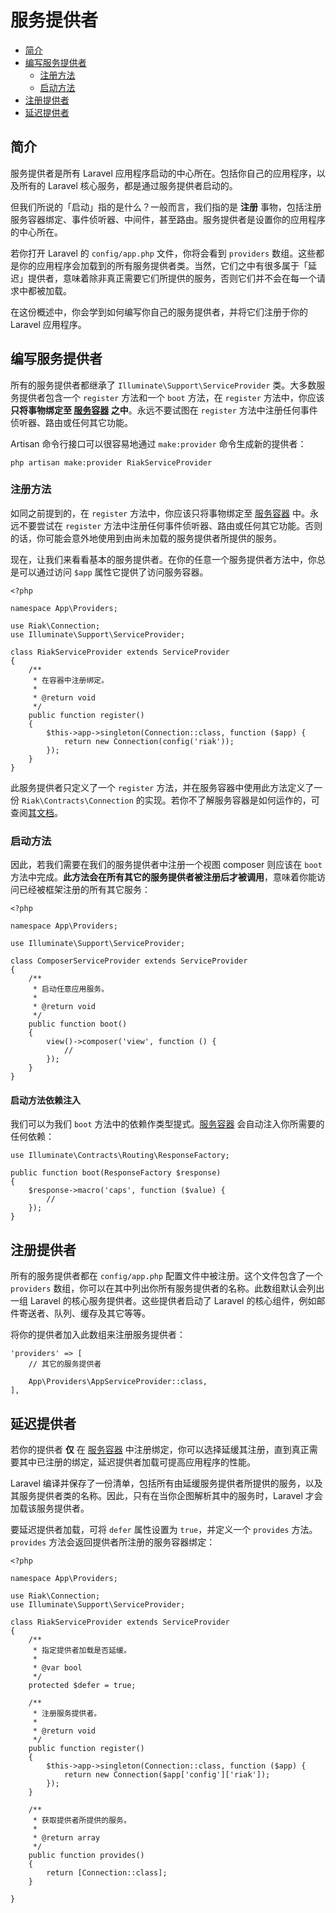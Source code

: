 # 服务提供者

- [简介](#introduction)
- [编写服务提供者](#writing-service-providers)
    - [注册方法](#the-register-method)
    - [启动方法](#the-boot-method)
- [注册提供者](#registering-providers)
- [延迟提供者](#deferred-providers)

<a name="introduction"></a>
## 简介

服务提供者是所有 Laravel 应用程序启动的中心所在。包括你自己的应用程序，以及所有的 Laravel 核心服务，都是通过服务提供者启动的。

但我们所说的「启动」指的是什么？一般而言，我们指的是 **注册** 事物，包括注册服务容器绑定、事件侦听器、中间件，甚至路由。服务提供者是设置你的应用程序的中心所在。

若你打开 Laravel 的 `config/app.php` 文件，你将会看到 `providers` 数组。这些都是你的应用程序会加载到的所有服务提供者类。当然，它们之中有很多属于「延迟」提供者，意味着除非真正需要它们所提供的服务，否则它们并不会在每一个请求中都被加载。

在这份概述中，你会学到如何编写你自己的服务提供者，并将它们注册于你的 Laravel 应用程序。

<a name="writing-service-providers"></a>
## 编写服务提供者

所有的服务提供者都继承了 `Illuminate\Support\ServiceProvider` 类。大多数服务提供者包含一个 `register` 方法和一个 `boot` 方法，在 `register` 方法中，你应该 **只将事物绑定至 [服务容器](/docs/{{version}}/container) 之中**。永远不要试图在 `register` 方法中注册任何事件侦听器、路由或任何其它功能。

Artisan 命令行接口可以很容易地通过 `make:provider` 命令生成新的提供者：

    php artisan make:provider RiakServiceProvider

<a name="the-register-method"></a>
### 注册方法

如同之前提到的，在 `register` 方法中，你应该只将事物绑定至 [服务容器](/docs/{{version}}/container) 中。永远不要尝试在 `register` 方法中注册任何事件侦听器、路由或任何其它功能。否则的话，你可能会意外地使用到由尚未加载的服务提供者所提供的服务。

现在，让我们来看看基本的服务提供者。在你的任意一个服务提供者方法中，你总是可以通过访问 `$app` 属性它提供了访问服务容器。

    <?php

    namespace App\Providers;

    use Riak\Connection;
    use Illuminate\Support\ServiceProvider;

    class RiakServiceProvider extends ServiceProvider
    {
        /**
         * 在容器中注册绑定。
         *
         * @return void
         */
        public function register()
        {
            $this->app->singleton(Connection::class, function ($app) {
                return new Connection(config('riak'));
            });
        }
    }

此服务提供者只定义了一个 `register` 方法，并在服务容器中使用此方法定义了一份 `Riak\Contracts\Connection` 的实现。若你不了解服务容器是如何运作的，可查阅[其文档](/docs/{{version}}/container)。

<a name="the-boot-method"></a>
### 启动方法

因此，若我们需要在我们的服务提供者中注册一个视图 composer 则应该在 `boot` 方法中完成。**此方法会在所有其它的服务提供者被注册后才被调用**，意味着你能访问已经被框架注册的所有其它服务：

    <?php

    namespace App\Providers;

    use Illuminate\Support\ServiceProvider;

    class ComposerServiceProvider extends ServiceProvider
    {
        /**
         * 启动任意应用服务。
         *
         * @return void
         */
        public function boot()
        {
            view()->composer('view', function () {
                //
            });
        }
    }

#### 启动方法依赖注入

我们可以为我们 `boot` 方法中的依赖作类型提式。[服务容器](/docs/{{version}}/container) 会自动注入你所需要的任何依赖：

    use Illuminate\Contracts\Routing\ResponseFactory;

    public function boot(ResponseFactory $response)
    {
        $response->macro('caps', function ($value) {
            //
        });
    }

<a name="registering-providers"></a>
## 注册提供者

所有的服务提供者都在 `config/app.php` 配置文件中被注册。这个文件包含了一个 `providers` 数组，你可以在其中列出你所有服务提供者的名称。此数组默认会列出一组 Laravel 的核心服务提供者。这些提供者启动了 Laravel 的核心组件，例如邮件寄送者、队列、缓存及其它等等。

将你的提供者加入此数组来注册服务提供者：

    'providers' => [
        // 其它的服务提供者

        App\Providers\AppServiceProvider::class,
    ],

<a name="deferred-providers"></a>
## 延迟提供者

若你的提供者 **仅** 在 [服务容器](/docs/{{version}}/container) 中注册绑定，你可以选择延缓其注册，直到真正需要其中已注册的绑定，延迟提供者加载可提高应用程序的性能。

Laravel 编译并保存了一份清单，包括所有由延缓服务提供者所提供的服务，以及其服务提供者类的名称。因此，只有在当你企图解析其中的服务时，Laravel 才会加载该服务提供者。

要延迟提供者加载，可将 `defer` 属性设置为 `true`，并定义一个 `provides` 方法。`provides` 方法会返回提供者所注册的服务容器绑定：

    <?php

    namespace App\Providers;

    use Riak\Connection;
    use Illuminate\Support\ServiceProvider;

    class RiakServiceProvider extends ServiceProvider
    {
        /**
         * 指定提供者加载是否延缓。
         *
         * @var bool
         */
        protected $defer = true;

        /**
         * 注册服务提供者。
         *
         * @return void
         */
        public function register()
        {
            $this->app->singleton(Connection::class, function ($app) {
                return new Connection($app['config']['riak']);
            });
        }

        /**
         * 获取提供者所提供的服务。
         *
         * @return array
         */
        public function provides()
        {
            return [Connection::class];
        }

    }


